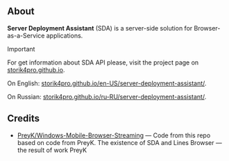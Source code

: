 ## About
**Server Deployment Assistant** (SDA) is a server-side solution for Browser-as-a-Service applications.

>[!Important]
>For get information about SDA API please, visit the project page on [storik4pro.github.io](https://storik4pro.github.io).
>
>On English: [storik4pro.github.io/en-US/server-deployment-assistant/](https://storik4pro.github.io/en-US/server-deployment-assistant/).
>
>On Russian: [storik4pro.github.io/ru-RU/server-deployment-assistant/](https://storik4pro.github.io/ru-RU/server-deployment-assistant/).

## Credits
- [PreyK/Windows-Mobile-Browser-Streaming](https://github.com/PreyK/Windows-Mobile-Browser-Streaming) — Code from this repo based on code from PreyK. The existence of SDA and Lines Browser — the result of work PreyK
